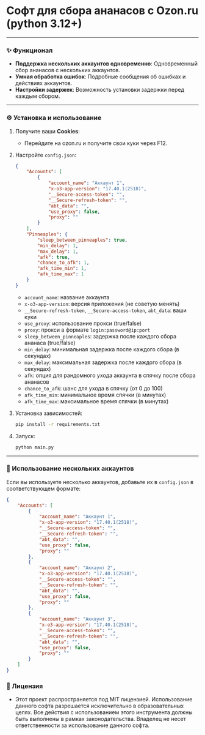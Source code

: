 # Софт для сбора ананасов с Ozon.ru (python 3.12+)

---

### ✨ Функционал
- **Поддержка нескольких аккаунтов одновременно**: Одновременный сбор ананасов с нескольких аккаунтов.
- **Умная обработка ошибок**: Подробные сообщения об ошибках и действиях аккаунтов.
- **Настройки задержек**: Возможность установки задержки перед каждым сбором.

---

### ⚙️ Установка и использование

1. Получите ваши **Cookies**:
   - Перейдите на ozon.ru и получите свои куки через F12.

2. Настройте `config.json`:
    ```json
    {
        "Accounts": [
            {
                "account_name": "Аккаунт 1",
                "x-o3-app-version": "17.40.1(2518)",
                "__Secure-access-token": "",
                "__Secure-refresh-token": "",
                "abt_data": "",
                "use_proxy": false,
                "proxy": ""
            }
        ],
        "Pinneaples": {
            "sleep_between_pinneaples": true,
            "min_delay": 1,
            "max_delay": 1,
            "afk": true,
            "chance_to_afk": 1,
            "afk_time_min": 1,
            "afk_time_max": 1
        }
    }
    ```

   - `account_name`: название аккаунта
   - `x-o3-app-version`: версия приложения (не советую менять)
   - `__Secure-refresh-token`, `__Secure-access-token`, `abt_data`: ваши куки
   - `use_proxy`: использование прокси (true/false)
   - `proxy`: прокси в формате `login:password@ip:port`
   - `sleep_between_pinneaples`: задержка после каждого сбора ананаса (true/false)
   - `min_delay`: минимальная задержка после каждого сбора (в секундах)
   - `max_delay`: максимальная задержка после каждого сбора (в секундах)
   - `afk`: опция для рандомного ухода аккаунта в спячку после сбора ананасов
   - `chance_to_afk`: шанс для ухода в спячку (от 0 до 100)
   - `afk_time_min`: минимальное время спячки (в минутах)
   - `afk_time_max`: максимальное время спячки (в минутах)

3. Установка зависимостей:
    ```bash
    pip install -r requirements.txt
    ```
   
4. Запуск:
    ```bash
    python main.py
    ```

---

### 🔄 Использование нескольких аккаунтов

Если вы используете несколько аккаунтов, добавьте их в `config.json` в соответствующем формате:

```json
{
    "Accounts": [
        {
            "account_name": "Аккаунт 1",
            "x-o3-app-version": "17.40.1(2518)",
            "__Secure-access-token": "",
            "__Secure-refresh-token": "",
            "abt_data": "",
            "use_proxy": false,
            "proxy": ""
        },
        {
            "account_name": "Аккаунт 2",
            "x-o3-app-version": "17.40.1(2518)",
            "__Secure-access-token": "",
            "__Secure-refresh-token": "",
            "abt_data": "",
            "use_proxy": false,
            "proxy": ""
        },
        {
            "account_name": "Аккаунт 3",
            "x-o3-app-version": "17.40.1(2518)",
            "__Secure-access-token": "",
            "__Secure-refresh-token": "",
            "abt_data": "",
            "use_proxy": false,
            "proxy": ""
        }
    ]
}
```
### 📜 Лицензия
- Этот проект распространяется под MIT лицензией. Использование данного софта разрешается исключительно в образовательных целях. Все действия с использованием этого инструмента должны быть выполнены в рамках законодательства. Владелец не несет ответственности за использование данного софта.
